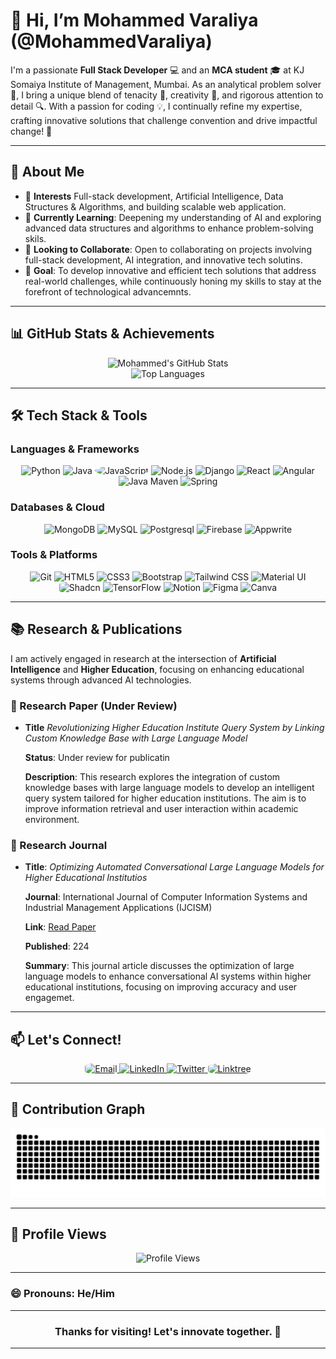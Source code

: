 # 👋 Hi, I’m **Mohammed Varaliya** (@MohammedVaraliya)

I'm a passionate **Full Stack Developer** 💻 and an **MCA student** 🎓 at KJ Somaiya Institute of Management, Mumbai. As an analytical problem solver 🧠, I bring a unique blend of tenacity 💪, creativity 🎨, and rigorous attention to detail 🔍. With a passion for coding 💡, I continually refine my expertise, crafting innovative solutions that challenge convention and drive impactful change! 🚀

---

## 🌟 About Me

- 🔭 **Interests** Full-stack development, Artificial Intelligence, Data Structures & Algorithms, and building scalable web application.
- 🌱 **Currently Learning**: Deepening my understanding of AI and exploring advanced data structures and algorithms to enhance problem-solving skils.
- 🤝 **Looking to Collaborate**: Open to collaborating on projects involving full-stack development, AI integration, and innovative tech solutins.
- 🎯 **Goal**: To develop innovative and efficient tech solutions that address real-world challenges, while continuously honing my skills to stay at the forefront of technological advancemnts.

---

## 📊 GitHub Stats & Achievements

<div align="center">
  <img src="https://github-readme-stats.vercel.app/api?username=MohammedVaraliya&show_icons=true&theme=radical&hide_border=true" alt="Mohammed's GitHub Stats" width=50%/>
  <br>
  <img src="https://github-readme-stats.vercel.app/api/top-langs/?username=MohammedVaraliya&layout=compact&theme=radical&hide_border=true" alt="Top Languages" width=50%/>
</div>

---

## 🛠 Tech Stack & Tools

### **Languages & Frameworks**
<p align="center">
  <img src="https://img.icons8.com/color/48/000000/python.png" alt="Python"/>
  <img src="https://img.icons8.com/color/48/000000/java-coffee-cup-logo.png" alt="Java"/>
  <img src="https://img.icons8.com/color/48/000000/javascript.png" style="border-radius:80%" alt="JavaScript"/>
  <img src="https://img.icons8.com/color/48/000000/nodejs.png" alt="Node.js"/>
  <img src="https://img.icons8.com/color/48/000000/django.png" alt="Django"/>
  <img src="https://img.icons8.com/color/48/000000/react-native.png" alt="React"/>
  <img src="https://img.icons8.com/color/48/000000/angularjs.png" alt="Angular"/>
  <img src="https://miro.medium.com/v2/resize:fit:640/format:webp/1*kbSGIVukG6lL7JtAa9wiDA.png" width=48 alt="Java Maven"/>
  <img src="https://img.icons8.com/color/48/000000/spring-logo.png" alt="Spring"/>
</p>

### **Databases & Cloud**
<p align="center">
  <img src="https://img.icons8.com/color/48/000000/mongodb.png" alt="MongoDB"/>
  <img src="https://img.icons8.com/color/48/000000/mysql.png" alt="MySQL"/>
  <img src="https://img.icons8.com/?size=48&id=38561&format=png&color=000000" alt="Postgresql"/>
  <img src="https://img.icons8.com/color/48/000000/firebase.png" alt="Firebase"/>
  <img src="https://appwrite.io/assets/logomark/logo.png" width=48 alt="Appwrite"/>
</p>

### **Tools & Platforms**
<p align="center">
  <img src="https://img.icons8.com/color/48/000000/git.png" alt="Git"/>
  <img src="https://img.icons8.com/color/48/000000/html-5.png" alt="HTML5"/>
  <img src="https://img.icons8.com/color/48/000000/css3.png" alt="CSS3"/>
  <img src="https://img.icons8.com/?size=48&id=EzPCiQUqWWEa&format=png&color=000000" alt="Bootstrap"/>
  <img src="https://img.icons8.com/color/48/000000/tailwindcss.png" alt="Tailwind CSS"/>
  <img src="https://img.icons8.com/color/48/000000/material-ui.png" alt="Material UI"/>
  <img src="https://avatars.githubusercontent.com/u/139895814?s=280&v=4" style="border-radius:20%" width=48 alt="Shadcn"/>
  <img src="https://img.icons8.com/color/48/000000/tensorflow.png" alt="TensorFlow"/>
  <img src="https://img.icons8.com/?size=48&id=OPUdQmdeIEMR&format=png&color=000000" alt="Notion"/>
  <img src="https://img.icons8.com/?size=48&id=zfHRZ6i1Wg0U&format=png&color=000000" alt="Figma"/>
  <img src="https://img.icons8.com/?size=48&id=iWw83PVcBpLw&format=png&color=000000" alt="Canva"/>
</p>

---

## 📚 Research & Publications

I am actively engaged in research at the intersection of **Artificial Intelligence** and **Higher Education**, focusing on enhancing educational systems through advanced AI technologies.

### 🔬 Research Paper (Under Review)

- **Title** *Revolutionizing Higher Education Institute Query System by Linking Custom Knowledge Base with Large Language Model*
  
  **Status**: Under review for publicatin
  
  **Description**: This research explores the integration of custom knowledge bases with large language models to develop an intelligent query system tailored for higher education institutions. The aim is to improve information retrieval and user interaction within academic environment.

### 📖 Research Journal

- **Title**: *Optimizing Automated Conversational Large Language Models for Higher Educational Institutios* 
  
  **Journal**: International Journal of Computer Information Systems and Industrial Management Applications (IJCISM)
  
  **Link**: [Read Paper](https://cspub-ijcisim.org/index.php/ijcisim/article/view/729)
  
  **Published**: 224

  **Summary**: This journal article discusses the optimization of large language models to enhance conversational AI systems within higher educational institutions, focusing on improving accuracy and user engagemet.

---

## 📫 Let's Connect!

<p align="center">
  <a href="mailto:mohammedvaraliya2661392@gmail.com">
    <img src="https://img.icons8.com/?size=48&id=63490&format=png&color=000000" style="border-radius:30%" alt="Email"/>
  </a>
  <a href="https://www.linkedin.com/in/mohammed-varaliya-800632231/">
    <img src="https://img.icons8.com/?size=48&id=xuvGCOXi8Wyg&format=png&color=000000" alt="LinkedIn"/>
  </a>
  <a href="https://twitter.com/Mohammed_8097">
    <img src="https://img.icons8.com/?size=48&id=phOKFKYpe00C&format=png&color=000000" alt="Twitter"/>
  </a>
  <a href="https://linktr.ee/mohammedvaraliya">
    <img src="https://img.icons8.com/?size=48&id=84648&format=png&color=000000" style="border-radius:30%" alt="Linktree"/>
  </a>
</p>

---

## 🐍 Contribution Graph

<div align="center">
  <img src="https://github.com/MohammedVaraliya/MohammedVaraliya/blob/output/github-contribution-grid-snake.svg" alt="Contribution Graph"/>
</div>

---

## 👀 Profile Views

<div align="center">
  <img src="https://profile-counter.glitch.me/MohammedVaraliya/count.svg" alt="Profile Views"/>
</div>

---

### 😄 Pronouns: He/Him  


---

<div align="center">
  <h3>Thanks for visiting! Let's innovate together. 🚀</h3>
</div>

---
